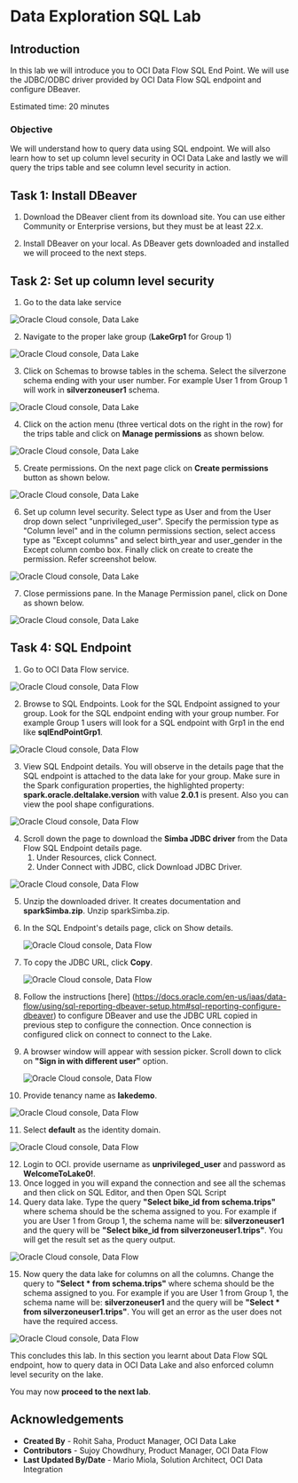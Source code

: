 # Data Exploration SQL Lab

## Introduction

In this lab we will introduce you to OCI Data Flow SQL End Point. We will use the JDBC/ODBC driver provided by OCI Data Flow SQL endpoint and configure DBeaver.

Estimated time: 20 minutes

### Objective

We will understand how to query data using SQL endpoint. We will also learn how to set up column level security in OCI Data Lake and lastly we will query the trips table and see column level security in action.

##  Task 1: Install DBeaver

1. Download the DBeaver client from its download site. You can use either Community or Enterprise versions, but they must be at least 22.x.

2. Install DBeaver on your local. As DBeaver gets downloaded and installed we will proceed to the next steps.

## Task 2: Set up column level security

1. Go to the data lake service

 ![Oracle Cloud console, Data Lake](images/data-lake.png " ")

2. Navigate to the proper lake group (**LakeGrp1** for Group 1)

 ![Oracle Cloud console, Data Lake](images/data-lake-group.png " ")

3. Click on Schemas to browse tables in the schema. Select the silverzone schema ending with your user number. For example User 1 from Group 1 will work in **silverzoneuser1** schema.

 ![Oracle Cloud console, Data Lake](images/data-lake-schema.png " ")

4. Click on the action menu (three vertical dots on the right in the row) for the trips table and click on **Manage permissions** as shown below.

 ![Oracle Cloud console, Data Lake](images/data-lake-schema-permissions.png " ")

5. Create permissions. On the next page click on **Create permissions** button as shown below.

 ![Oracle Cloud console, Data Lake](images/data-lake-table-permissions.png " ")

6. Set up column level security. Select type as User and from the User drop down select "unprivileged_user". Specify the permission type as "Column level" and in the column permissions section, select access type as "Except columns" and select birth_year and user_gender in the Except column combo box. Finally click on create to create the permission. Refer screenshot below.

 ![Oracle Cloud console, Data Lake](images/data-lake-column-security.png " ")

7. Close permissions pane. In the Manage Permission panel, click on Done as shown below.

 ![Oracle Cloud console, Data Lake](images/data-lake-manage-permissions.png " ")

## Task 4: SQL Endpoint

1. Go to OCI Data Flow service.

 ![Oracle Cloud console, Data Flow](images/data-flow.png " ")

2. Browse to SQL Endpoints. Look for the SQL Endpoint assigned to your group. Look for the SQL endpoint ending with your group number. For example Group 1 users will look for a SQL endpoint with Grp1 in the end like **sqlEndPointGrp1**.

 ![Oracle Cloud console, Data Flow](images/data-flow-sql-endpoint.png " ")

3. View SQL Endpoint details. You will observe in the details page that the SQL endpoint is attached to the data lake for your group. Make sure in the Spark configuration properties, the highlighted property: **spark.oracle.deltalake.version** with value **2.0.1** is present. Also you can view the pool shape configurations.

 ![Oracle Cloud console, Data Flow](images/data-flow-sql-endpoint-details.png " ")

4. Scroll down the page to download the **Simba JDBC driver** from the Data Flow SQL Endpoint details page.
   1. Under Resources, click Connect.
   2. Under Connect with JDBC, click Download JDBC Driver.

 ![Oracle Cloud console, Data Flow](images/data-flow-sql-endpoint-jdbc.png " ")

5. Unzip the downloaded driver. It creates documentation and **sparkSimba.zip**. Unzip sparkSimba.zip.
6. In the SQL Endpoint's details page, click on Show details.

   ![Oracle Cloud console, Data Flow](images/data-flow-sql-endpoint-connect.png " ")

7. To copy the JDBC URL, click **Copy**.

   ![Oracle Cloud console, Data Flow](images/data-flow-sql-endpoint-jdbc-url.png " ")

8. Follow the instructions [here] (https://docs.oracle.com/en-us/iaas/data-flow/using/sql-reporting-dbeaver-setup.htm#sql-reporting-configure-dbeaver) to configure DBeaver and use the JDBC URL copied in previous step to configure the connection. Once connection is configured click on connect to connect to the Lake.
9. A browser window will appear with session picker. Scroll down to click on **"Sign in with different user"** option.

   ![Oracle Cloud console, Data Flow](images/data-flow-sign-in-different-account.png " ")

10. Provide tenancy name as **lakedemo**.

   ![Oracle Cloud console, Data Flow](images/data-flow-signin.png " ")

11. Select **default** as the identity domain.

   ![Oracle Cloud console, Data Flow](images/data-flow-identity.png " ")

12. Login to OCI. provide username as **unprivileged_user** and password as **WelcomeToLake0!**.
13. Once logged in you will expand the connection and see all the schemas and then click on SQL Editor, and then Open SQL Script
14. Query data lake. Type the query **"Select bike_id from schema.trips"** where schema should be the schema assigned to you. For example if you are User 1 from Group 1, the schema name will be: **silverzoneuser1** and the query will be **"Select bike_id from silverzoneuser1.trips"**. You will get the result set as the query output.

   ![Oracle Cloud console, Data Flow](images/data-flow-query-1.png " ")

15. Now query the data lake for columns on all the columns. Change the query to **"Select * from schema.trips"** where schema should be the schema assigned to you. For example if you are User 1 from Group 1, the schema name will be: **silverzoneuser1** and the query will be **"Select * from silverzoneuser1.trips"**. You will get an error as the user does not have the required access.

   ![Oracle Cloud console, Data Flow](images/data-flow-query-2.png " ")

This concludes this lab. In this section you learnt about Data Flow SQL endpoint, how to query data in OCI Data Lake and also enforced column level security on the lake.

You may now **proceed to the next lab**.

## Acknowledgements
- **Created By** -  Rohit Saha, Product Manager, OCI Data Lake
- **Contributors** - Sujoy Chowdhury, Product Manager, OCI Data Flow
- **Last Updated By/Date** - Mario Miola, Solution Architect, OCI Data Integration
